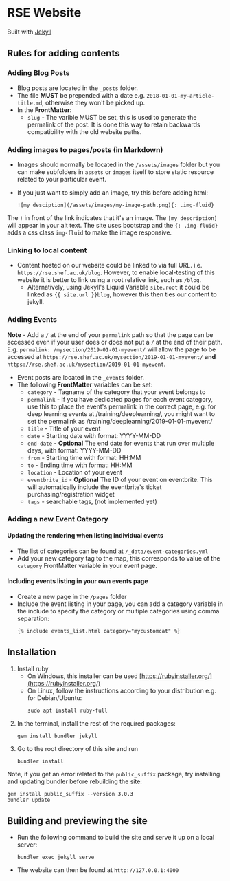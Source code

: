 # RSE Website

Built with [Jekyll](https://jekyllrb.com/)

## Rules for adding contents

### Adding Blog Posts

* Blog posts are located in the `_posts` folder. 
* The file **MUST** be prepended with a date e.g. `2018-01-01-my-article-title.md`, otherwise they won't be picked up.
* In the **FrontMatter**:
    * `slug` - The varible MUST be set, this is used to generate the permalink of the post. It is done this way to retain backwards compatibility with the old website paths.

### Adding images to pages/posts (in Markdown)
* Images should normally be located in the `/assets/images` folder but you can make subfolders in `assets` or `images` itself to store static resource related to your particular event.  
* If you just want to simply add an image, try this before adding html:

    ```
    ![my desciption](/assets/images/my-image-path.png){: .img-fluid}
    ```

The `!` in front of the link indicates that it's an image. The `[my description]` will appear in your alt text. 
The site uses bootstrap and the `{: .img-fluid}` adds a css class `img-fluid` to make the image responsive.

### Linking to local content
* Content hosted on our website could be linked to via full URL. i.e. `https://rse.shef.ac.uk/blog`. However, to enable local-testing of this website it is better to link using a root relative link, such as `/blog`. 
    * Alternatively, using Jekyll's Liquid Variable `site.root` it could be linked as `{{ site.url }}blog`, however this then ties our content to jekyll.

### Adding Events
**Note** - Add a `/` at the end of your `permalink` path so that the page can be accessed even if your user does or does not put a `/` at the end of their path. E.g. `permalink: /mysection/2019-01-01-myevent/` will allow the page to be accessed at `https://rse.shef.ac.uk/mysection/2019-01-01-myevent/` **and** `https://rse.shef.ac.uk/mysection/2019-01-01-myevent`. 

* Event posts are located in the `_events` folder.
* The following **FrontMatter** variables can be set:
    * `category` - Tagname of the category that your event belongs to
    * `permalink` - If you have dedicated pages for each event category, use this to place the event's permalink in the correct page, e.g. for deep learning events at /training/deeplearning/, you might want to set the permalink as /training/deeplearning/2019-01-01-myevent/ 
    * `title` - Title of your event
    * `date` - Starting date with format: YYYY-MM-DD
    * `end-date` - **Optional** The end date for events that run over multiple days, with format: YYYY-MM-DD
    * `from` - Starting time with format: HH:MM
    * `to` - Ending time with format: HH:MM
    * `location`  - Location of your event
    * `eventbrite_id` - **Optional** The ID of your event on eventbrite. This will automatically include the eventbrite's ticket purchasing/registration widget
    * `tags` - searchable tags, (not implemented yet)

### Adding a new Event Category

#### Updating the rendering when listing individual events
* The list of categories can be found at  `/_data/event-categories.yml`
* Add your new category tag to the map, this corresponds to value of the `category` FrontMatter variable in your event page. 

#### Including events listing in your own events page
* Create a new page in the `/pages` folder
* Include the event listing in your page, you can add a category variable in the include to specify the category or multiple categories using comma separation:
    ```
    {% include events_list.html category="mycustomcat" %}
    ```

## Installation

1. Install ruby
    * On Windows, this installer can be used [https://rubyinstaller.org/](https://rubyinstaller.org/)
    * On Linux, follow the instructions according to your distribution e.g. for Debian/Ubuntu:
        ```
        sudo apt install ruby-full
        ```
1. In the terminal, install the rest of the required packages: 
   ```
   gem install bundler jekyll 
   ``` 
1. Go to the root directory of this site and run
    ```
    bundler install 
    ```

Note, if you get an error related to the `public_suffix` package, try installing and updating bundler before rebuilding the site:
```
gem install public_suffix --version 3.0.3
bundler update
```



## Building and previewing the site

* Run the following command to build the site and serve it up on a local server:
    ```
    bundler exec jekyll serve
    ```
* The website can then be found at `http://127.0.0.1:4000`
    


